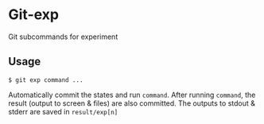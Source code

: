 # Git-exp

Git subcommands for experiment

## Usage

```
$ git exp command ...
```

Automatically commit the states and run `command`.
After running `command`, the result (output to screen & files) are also committed.
The outputs to stdout & stderr are saved in `result/exp[n]`
